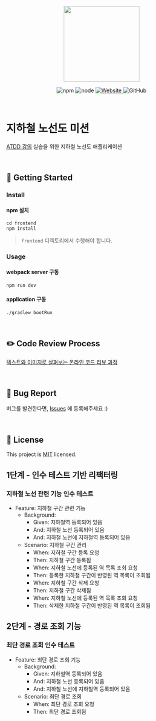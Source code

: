 <p align="center">
    <img width="200px;" src="https://raw.githubusercontent.com/woowacourse/atdd-subway-admin-frontend/master/images/main_logo.png"/>
</p>
<p align="center">
  <img alt="npm" src="https://img.shields.io/badge/npm-%3E%3D%205.5.0-blue">
  <img alt="node" src="https://img.shields.io/badge/node-%3E%3D%209.3.0-blue">
  <a href="https://edu.nextstep.camp/c/R89PYi5H" alt="nextstep atdd">
    <img alt="Website" src="https://img.shields.io/website?url=https%3A%2F%2Fedu.nextstep.camp%2Fc%2FR89PYi5H">
  </a>
  <img alt="GitHub" src="https://img.shields.io/github/license/next-step/atdd-subway-service">
</p>

<br>

# 지하철 노선도 미션
[ATDD 강의](https://edu.nextstep.camp/c/R89PYi5H) 실습을 위한 지하철 노선도 애플리케이션

<br>

## 🚀 Getting Started

### Install
#### npm 설치
```
cd frontend
npm install
```
> `frontend` 디렉토리에서 수행해야 합니다.

### Usage
#### webpack server 구동
```
npm run dev
```
#### application 구동
```
./gradlew bootRun
```
<br>

## ✏️ Code Review Process
[텍스트와 이미지로 살펴보는 온라인 코드 리뷰 과정](https://github.com/next-step/nextstep-docs/tree/master/codereview)

<br>

## 🐞 Bug Report

버그를 발견한다면, [Issues](https://github.com/next-step/atdd-subway-service/issues) 에 등록해주세요 :)

<br>

## 📝 License

This project is [MIT](https://github.com/next-step/atdd-subway-service/blob/master/LICENSE.md) licensed.

## 1단계 - 인수 테스트 기반 리팩터링
### 지하철 노선 관련 기능 인수 테스트
- Feature: 지하철 구간 관련 기능
    - Background:
        - Given: 지하철역 등록되어 있음
        - And: 지하철 노선 등록되어 있음
        - And: 지하철 노선에 지하철역 등록되어 있음
    - Scenario: 지하철 구간 관리
      - When: 지하철 구간 등록 요청
      - Then: 지하철 구간 등록됨
      - When: 지하철 노선에 등록된 역 목록 조회 요청
      - Then: 등록한 지하철 구간이 반영된 역 목록이 조회됨
      - When: 지하철 구간 삭제 요청
      - Then: 지하철 구간 삭제됨
      - When: 지하철 노선에 등록된 역 목록 조회 요청
      - Then: 삭제한 지하철 구간이 반영된 역 목록이 조회됨

## 2단계 - 경로 조회 기능
### 최단 경로 조회 인수 테스트
- Feature: 최단 경로 조회 기능
  - Background:
    - Given: 지하철역 등록되어 있음
    - And: 지하철 노선 등록되어 있음
    - And: 지하철 노선에 지하철역 등록되어 있음
  - Scenario: 최단 경로 조회
    - When: 최단 경로 조회 요청
    - Then: 최단 경로 조회됨